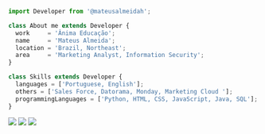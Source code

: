 ```js
import Developer from '@mateusalmeidah';

class About me extends Developer {
  work     = 'Ânima Educação';
  name     = 'Mateus Almeida';
  location = 'Brazil, Northeast';
  area     = 'Marketing Analyst, Information Security';
}

class Skills extends Developer {
  languages = ['Portuguese, English'];
  others = ['Sales Force, Datorama, Monday, Marketing Cloud '];
  programmingLanguages = ['Python, HTML, CSS, JavaScript, Java, SQL'];
}
```

<p align="left">
  <a href="mailto: almeidamateus847@gmail.com" alt="Gmail">
  <img src="https://img.shields.io/badge/-Gmail-FF0000?style=flat-square&labelColor=FF0000&logo=gmail&logoColor=white&link=LINK-DO-SEU-EMAIL" /></a>

  <a href="https://www.linkedin.com/in/mateusalmeidah/" alt="Linkedin">
  <img src="https://img.shields.io/badge/-Linkedin-0e76a8?style=flat-square&logo=Linkedin&logoColor=white&link=LINK-DO-SEU-LINKEDIN" /></a>

  <a href="https://www.instagram.com/mateus.almeidah/" alt="Instagram">
  <img src="https://img.shields.io/badge/-Instagram-DF0174?style=flat-square&labelColor=DF0174&logo=instagram&logoColor=white&link=LINK-DO-SEU-INSTAGRAM"/></a>
</p>  
